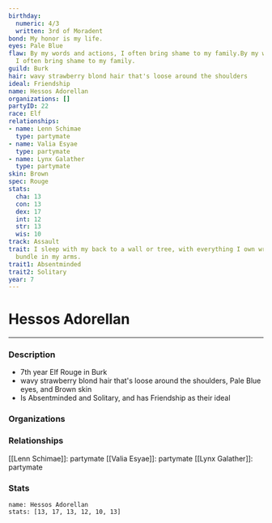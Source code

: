 ```yaml
---
birthday:
  numeric: 4/3
  written: 3rd of Moradent
bond: My honor is my life.
eyes: Pale Blue
flaw: By my words and actions, I often bring shame to my family.By my words and actions,
  I often bring shame to my family.
guild: Burk
hair: wavy strawberry blond hair that's loose around the shoulders
ideal: Friendship
name: Hessos Adorellan
organizations: []
partyID: 22
race: Elf
relationships:
- name: Lenn Schimae
  type: partymate
- name: Valia Esyae
  type: partymate
- name: Lynx Galather
  type: partymate
skin: Brown
spec: Rouge
stats:
  cha: 13
  con: 13
  dex: 17
  int: 12
  str: 13
  wis: 10
track: Assault
trait: I sleep with my back to a wall or tree, with everything I own wrapped in a
  bundle in my arms.
trait1: Absentminded
trait2: Solitary
year: 7
---
```

# Hessos Adorellan
---
### Description
- 7th year Elf Rouge in Burk
- wavy strawberry blond hair that's loose around the shoulders, Pale Blue eyes, and Brown skin
- Is Absentminded and Solitary, and has Friendship as their ideal

### Organizations
### Relationships
[[Lenn Schimae]]: partymate
[[Valia Esyae]]: partymate
[[Lynx Galather]]: partymate
### Stats
```statblock
name: Hessos Adorellan
stats: [13, 17, 13, 12, 10, 13]
```